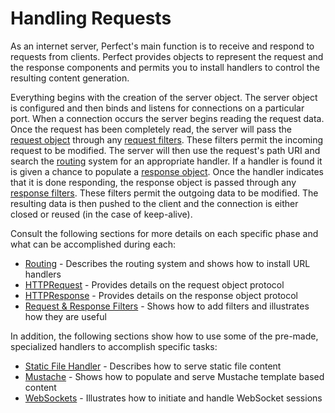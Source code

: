# Handling Requests
As an internet server, Perfect's main function is to receive and respond to requests from clients. Perfect provides objects to represent the request and the response components and permits you to install handlers to control the resulting content generation.

Everything begins with the creation of the server object. The server object is configured and then binds and listens for connections on a particular port. When a connection occurs the server begins reading the request data. Once the request has been completely read, the server will pass the [request object](HTTPRequest.md) through any [request filters](filter.md). These filters permit the incoming request to be modified. The server will then use the request's path URI and search the [routing](routing.md) system for an appropriate handler. If a handler is found it is given a chance to populate a [response object](HTTPResponse.md). Once the handler indicates that it is done responding, the response object is passed through any [response filters](filter.md). These filters permit the outgoing data to be modified. The resulting data is then pushed to the client and the connection is either closed or reused (in the case of keep-alive).

Consult the following sections for more details on each specific phase and what can be accomplished during each:

* [Routing](routing.md) - Describes the routing system and shows how to install URL handlers
* [HTTPRequest](HTTPRequest.md) - Provides details on the request object protocol
* [HTTPResponse](HTTPResponse.md) - Provides details on the response object protocol
* [Request &amp; Response Filters](filter.md) - Shows how to add filters and illustrates how they are useful

In addition, the following sections show how to use some of the pre-made, specialized handlers to accomplish specific tasks:

* [Static File Handler](staticFileContent.md) - Describes how to serve static file content
* [Mustache](mustache.md) - Shows how to populate and serve Mustache template based content
* [WebSockets](webSockets.md) - Illustrates how to initiate and handle WebSocket sessions